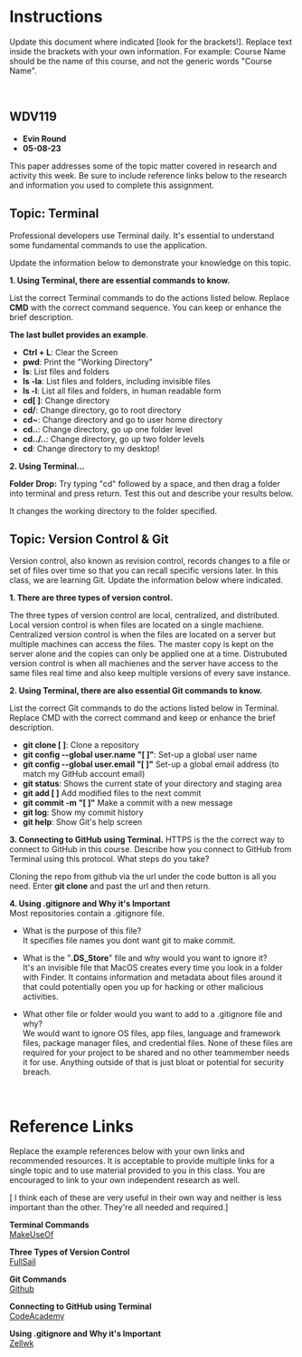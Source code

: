 # Instructions

Update this document where indicated [look for the brackets!]. Replace text inside the brackets with your own information. For example: Course Name should be the name of this course, and not the generic words "Course Name".

<br>

## WDV119

- **Evin Round**
- **05-08-23**

This paper addresses some of the topic matter covered in research and activity this week. Be sure to include reference links below to the research and information you used to complete this assignment.

## Topic: Terminal

Professional developers use Terminal daily. It's essential to understand some fundamental commands to use the application.

Update the information below to demonstrate your knowledge on this topic.

**1. Using Terminal, there are essential commands to know.**

List the correct Terminal commands to do the actions listed below. Replace **CMD** with the correct command sequence. You can keep or enhance the brief description.

**The last bullet provides an example**.

-  **Ctrl + L**: Clear the Screen
-  **pwd**: Print the "Working Directory"
-  **ls**: List files and folders
-  **ls -la**: List files and folders, including invisible files
-  **ls -l**: List all files and folders, in human readable form
-  **cd[ ]**: Change directory
-  **cd/**: Change directory, go to root directory
-  **cd~**: Change directory and go to user home directory
-  **cd..**: Change directory, go up one folder level
-  **cd../..**: Change directory, go up two folder levels
-  **cd**: Change directory to my desktop!

**2. Using Terminal...**

**Folder Drop:** Try typing "cd" followed by a space, and then drag a folder into terminal and press return. Test this out and describe your results below.

It changes the working directory to the folder specified.

## Topic: Version Control & Git

Version control, also known as revision control, records changes to a file or set of files over time so that you can recall specific versions later. In this class, we are learning Git. Update the information below where indicated.

**1. There are three types of version control.**

The three types of version control are local, centralized, and distributed.  Local version control is when files are located on a single machiene. Centralized version control is when the files are located on a server but multiple machines can access the files. The master copy is kept on the server alone and the copies can only be applied one at a time. Distrubuted version control is when all machienes and the server have access to the same files real time and also keep multiple versions of every save instance.

**2. Using Terminal, there are also essential Git commands to know.**

List the correct Git commands to do the actions listed below in Terminal. Replace CMD with the correct command and keep or enhance the brief description.

- **git clone [ ]**: Clone a repository
- **git config --global user.name "[ ]"**: Set-up a global user name
- **git config --global user.email "[ ]"** Set-up a global email address (to match my GitHub account email)
- **git status**: Shows the current state of your directory and staging area
- **git add [ ]** Add modified files to the next commit
- **git commit -m "[ ]"** Make a commit with a new message
- **git log**: Show my commit history
- **git help**: Show Git's help screen

**3. Connecting to GitHub using Terminal.**
HTTPS is the the correct way to connect to GitHub in this course. Describe how you connect to GitHub from Terminal using this protocol. What steps do you take?

Cloning the repo from github  via the url under the code button is all you need. Enter **git clone** and past the url and then return.

**4. Using .gitignore and Why it's Important**  
Most repositories contain a .gitignore file.

- What is the purpose of this file?
  <br>
  It specifies file names you dont want git to make commit.

- What is the "**.DS_Store**" file and why would you want to ignore it?
  <br>
  It's an invisible file that MacOS creates every time you look in a folder with Finder. It contains information and metadata about files around it that could potentially open you up for hacking or other malicious activities.

- What other file or folder would you want to add to a .gitignore file and why?
  <br>
  We would want to ignore OS files, app files, language and framework files, package manager files, and credential files. None of these files are required for your project to be shared and no other teammember needs it for use. Anything outside of that is just bloat or potential for security breach.

<br>

# Reference Links

Replace the example references below with your own links and recommended resources. It is acceptable to provide multiple links for a single topic and to use material provided to you in this class. You are encouraged to link to your own independent research as well.

[ I think each of these are very useful in their own way and neither is less important than the other. They're all needed and required.]

**Terminal Commands**  
[MakeUseOf](https://www.makeuseof.com/tag/mac-terminal-commands-cheat-sheet/)

**Three Types of Version Control**  
[FullSail](https://online.fullsail.edu/class_sections/140796/modules/586762/activities/3416725)

**Git Commands**  
[Github](https://education.github.com/git-cheat-sheet-education.pdf)

**Connecting to GitHub using Terminal**  
[CodeAcademy](https://www.codecademy.com/article/f1-u3-git-setup)

**Using .gitignore and Why it's Important**  
[Zellwk](https://zellwk.com/blog/gitignore/)
